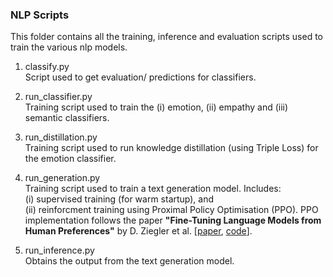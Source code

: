 ### NLP Scripts
This folder contains all the training, inference and evaluation scripts used to train the various nlp models.

1. classify.py <br>
Script used to get evaluation/ predictions for classifiers.

2. run_classifier.py <br>
Training script used to train the (i) emotion, (ii) empathy and (iii) semantic classifiers.

3. run_distillation.py <br>
Training script used to run knowledge distillation (using Triple Loss) for the emotion classifier.

4. run_generation.py <br>
Training script used to train a text generation model. Includes: <br>
(i) supervised training (for warm startup), and <br> 
(ii) reinforcment training using Proximal Policy Optimisation (PPO).
    PPO implementation follows the paper **"Fine-Tuning Language Models from Human Preferences"** by D. Ziegler et al. \[[paper](https://arxiv.org/pdf/1909.08593.pdf), [code](https://github.com/openai/lm-human-preferences)].

5. run_inference.py <br>
Obtains the output from the text generation model.